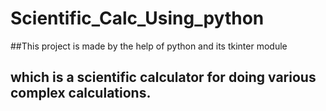 # Scientific_Calc_Using_python
##This project is made by the help of python and its tkinter module
## which is a scientific calculator for doing various complex calculations.
